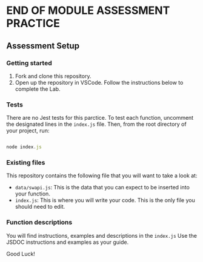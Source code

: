 # END OF MODULE ASSESSMENT PRACTICE

## Assessment Setup

### Getting started

1.  Fork and clone this repository.
1.  Open up the repository in VSCode. Follow the instructions below to complete the Lab.

### Tests

There are no Jest tests for this parctice.
To test each function, uncomment the designated lines in the `index.js` file.
Then, from the root directory of your project, run:

```js

node index.js

```

### Existing files

This repository contains the following file that you will want to take a look at:

- `data/swapi.js`: This is the data that you can expect to be inserted into your function.
- `index.js`: This is where you will write your code. This is the only file you should need to edit.

### Function descriptions

You will find instructions, examples and descriptions in the `index.js`
Use the JSDOC instructions and examples as your guide.

Good Luck!
